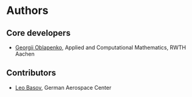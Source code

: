 # Authors

## Core developers
- [Georgii Oblapenko](https://www.acom.rwth-aachen.de/the-lab/team-people/name:georgii_oblapenko), Applied and Computational Mathematics, RWTH Aachen

## Contributors
- [Leo Basov](https://www.linkedin.com/in/leo-basov-31374110b/), German Aerospace Center